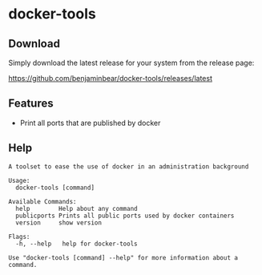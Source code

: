 # docker-tools

## Download

Simply download the latest release for your system from the release page:

https://github.com/benjaminbear/docker-tools/releases/latest

## Features

- Print all ports that are published by docker

## Help

```
A toolset to ease the use of docker in an administration background

Usage:
  docker-tools [command]

Available Commands:
  help        Help about any command
  publicports Prints all public ports used by docker containers
  version     show version

Flags:
  -h, --help   help for docker-tools

Use "docker-tools [command] --help" for more information about a command.
```